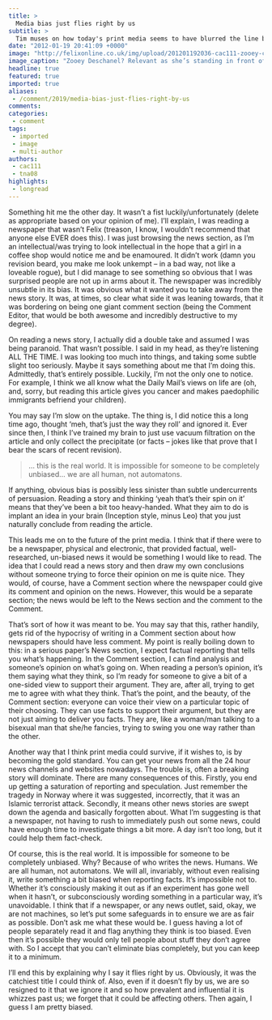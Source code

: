 ```yaml
---
title: >
  Media bias just flies right by us
subtitle: >
  Tim muses on how today's print media seems to have blurred the line between news and commentary - leaving us in a bit of an opinion tug o' war
date: "2012-01-19 20:41:09 +0000"
image: "http://felixonline.co.uk/img/upload/201201192036-cac111-zooey-comment.jpg"
image_caption: "Zooey Deschanel? Relevant as she’s standing in front of the famously unbiased Fox’s logo "
headline: true
featured: true
imported: true
aliases:
 - /comment/2019/media-bias-just-flies-right-by-us
comments:
categories:
 - comment
tags:
 - imported
 - image
 - multi-author
authors:
 - cac111
 - tna08
highlights:
 - longread
---
```


Something hit me the other day. It wasn’t a fist luckily/unfortunately (delete as appropriate based on your opinion of me). I’ll explain, I was reading a newspaper that wasn’t Felix (treason, I know, I wouldn’t recommend that anyone else EVER does this). I was just browsing the news section, as I’m an intellectual/was trying to look intellectual in the hope that a girl in a coffee shop would notice me and be enamoured. It didn’t work (damn you revision beard, you make me look unkempt – in a bad way, not like a loveable rogue), but I did manage to see something so obvious that I was surprised people are not up in arms about it. The newspaper was incredibly unsubtle in its bias. It was obvious what it wanted you to take away from the news story. It was, at times, so clear what side it was leaning towards, that it was bordering on being one giant comment section (being the Comment Editor, that would be both awesome and incredibly destructive to my degree).

On reading a news story, I actually did a double take and assumed I was being paranoid. That wasn’t possible. I said in my head, as they’re listening ALL THE TIME. I was looking too much into things, and taking some subtle slight too seriously. Maybe it says something about me that I’m doing this. Admittedly, that’s entirely possible. Luckily, I’m not the only one to notice. For example, I think we all know what the Daily Mail’s views on life are (oh, and, sorry, but reading this article gives you cancer and makes paedophilic immigrants befriend your children).

You may say I’m slow on the uptake. The thing is, I did notice this a long time ago, thought ‘meh, that’s just the way they roll’ and ignored it. Ever since then, I think I’ve trained my brain to just use vacuum filtration on the article and only collect the precipitate (or facts – jokes like that prove that I bear the scars of recent revision).

> ... this is the real world. It is impossible for someone to be completely unbiased... we are all human, not automatons.

If anything, obvious bias is possibly less sinister than subtle undercurrents of persuasion. Reading a story and thinking ‘yeah that’s their spin on it’ means that they’ve been a bit too heavy-handed. What they aim to do is implant an idea in your brain (Inception style, minus Leo) that you just naturally conclude from reading the article.

This leads me on to the future of the print media. I think that if there were to be a newspaper, physical and electronic, that provided factual, well-researched, un-biased news it would be something I would like to read. The idea that I could read a news story and then draw my own conclusions without someone trying to force their opinion on me is quite nice. They would, of course, have a Comment section where the newspaper could give its comment and opinion on the news. However, this would be a separate section; the news would be left to the News section and the comment to the Comment.

That’s sort of how it was meant to be. You may say that this, rather handily, gets rid of the hypocrisy of writing in a Comment section about how newspapers should have less comment. My point is really boiling down to this: in a serious paper’s News section, I expect factual reporting that tells you what’s happening. In the Comment section, I can find analysis and someone’s opinion on what’s going on. When reading a person’s opinion, it’s them saying what they think, so I’m ready for someone to give a bit of a one-sided view to support their argument. They are, after all, trying to get me to agree with what they think. That’s the point, and the beauty, of the Comment section: everyone can voice their view on a particular topic of their choosing. They can use facts to support their argument, but they are not just aiming to deliver you facts. They are, like a woman/man talking to a bisexual man that she/he fancies, trying to swing you one way rather than the other.

Another way that I think print media could survive, if it wishes to, is by becoming the gold standard. You can get your news from all the 24 hour news channels and websites nowadays. The trouble is, often a breaking story will dominate. There are many consequences of this. Firstly, you end up getting a saturation of reporting and speculation. Just remember the tragedy in Norway where it was suggested, incorrectly, that it was an Islamic terrorist attack. Secondly, it means other news stories are swept down the agenda and basically forgotten about. What I’m suggesting is that a newspaper, not having to rush to immediately push out some news, could have enough time to investigate things a bit more. A day isn’t too long, but it could help them fact-check.

Of course, this is the real world. It is impossible for someone to be completely unbiased. Why? Because of who writes the news. Humans. We are all human, not automatons. We will all, invariably, without even realising it, write something a bit biased when reporting facts. It’s impossible not to. Whether it’s consciously making it out as if an experiment has gone well when it hasn’t, or subconsciously wording something in a particular way, it’s unavoidable. I think that if a newspaper, or any news outlet, said, okay, we are not machines, so let’s put some safeguards in to ensure we are as fair as possible. Don’t ask me what these would be. I guess having a lot of people separately read it and flag anything they think is too biased. Even then it’s possible they would only tell people about stuff they don’t agree with. So I accept that you can’t eliminate bias completely, but you can keep it to a minimum.

I’ll end this by explaining why I say it flies right by us. Obviously, it was the catchiest title I could think of. Also, even if it doesn’t fly by us, we are so resigned to it that we ignore it and so how prevalent and influential it is whizzes past us; we forget that it could be affecting others. Then again, I guess I am pretty biased.
